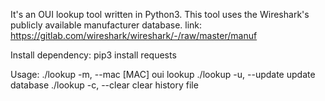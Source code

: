 It's an OUI lookup tool written in Python3.
This tool uses the Wireshark's publicly available manufacturer database.
link: https://gitlab.com/wireshark/wireshark/-/raw/master/manuf

Install dependency:
pip3 install requests

Usage:
./lookup -m, --mac [MAC]      oui lookup
./lookup -u, --update         update database
./lookup -c, --clear          clear history file
